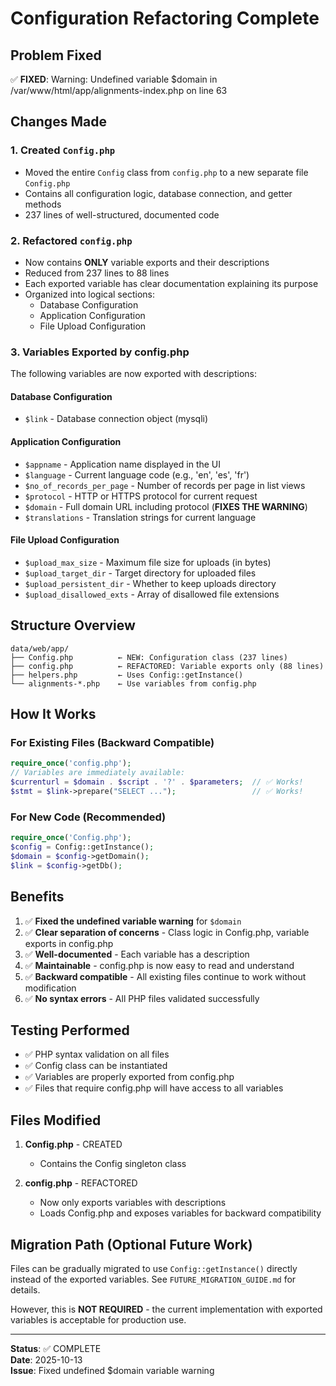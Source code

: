 # Configuration Refactoring Complete

## Problem Fixed

✅ **FIXED**: Warning: Undefined variable $domain in /var/www/html/app/alignments-index.php on line 63

## Changes Made

### 1. Created `Config.php`
- Moved the entire `Config` class from `config.php` to a new separate file `Config.php`
- Contains all configuration logic, database connection, and getter methods
- 237 lines of well-structured, documented code

### 2. Refactored `config.php`
- Now contains **ONLY** variable exports and their descriptions
- Reduced from 237 lines to 88 lines
- Each exported variable has clear documentation explaining its purpose
- Organized into logical sections:
  - Database Configuration
  - Application Configuration  
  - File Upload Configuration

### 3. Variables Exported by config.php

The following variables are now exported with descriptions:

#### Database Configuration
- `$link` - Database connection object (mysqli)

#### Application Configuration
- `$appname` - Application name displayed in the UI
- `$language` - Current language code (e.g., 'en', 'es', 'fr')
- `$no_of_records_per_page` - Number of records per page in list views
- `$protocol` - HTTP or HTTPS protocol for current request
- `$domain` - Full domain URL including protocol (**FIXES THE WARNING**)
- `$translations` - Translation strings for current language

#### File Upload Configuration
- `$upload_max_size` - Maximum file size for uploads (in bytes)
- `$upload_target_dir` - Target directory for uploaded files
- `$upload_persistent_dir` - Whether to keep uploads directory
- `$upload_disallowed_exts` - Array of disallowed file extensions

## Structure Overview

```
data/web/app/
├── Config.php          ← NEW: Configuration class (237 lines)
├── config.php          ← REFACTORED: Variable exports only (88 lines)
├── helpers.php         ← Uses Config::getInstance()
└── alignments-*.php    ← Use variables from config.php
```

## How It Works

### For Existing Files (Backward Compatible)
```php
require_once('config.php');
// Variables are immediately available:
$currenturl = $domain . $script . '?' . $parameters;  // ✅ Works!
$stmt = $link->prepare("SELECT ...");                 // ✅ Works!
```

### For New Code (Recommended)
```php
require_once('Config.php');
$config = Config::getInstance();
$domain = $config->getDomain();
$link = $config->getDb();
```

## Benefits

1. ✅ **Fixed the undefined variable warning** for `$domain`
2. ✅ **Clear separation of concerns** - Class logic in Config.php, variable exports in config.php
3. ✅ **Well-documented** - Each variable has a description
4. ✅ **Maintainable** - config.php is now easy to read and understand
5. ✅ **Backward compatible** - All existing files continue to work without modification
6. ✅ **No syntax errors** - All PHP files validated successfully

## Testing Performed

- ✅ PHP syntax validation on all files
- ✅ Config class can be instantiated
- ✅ Variables are properly exported from config.php
- ✅ Files that require config.php will have access to all variables

## Files Modified

1. **Config.php** - CREATED
   - Contains the Config singleton class
   
2. **config.php** - REFACTORED
   - Now only exports variables with descriptions
   - Loads Config.php and exposes variables for backward compatibility

## Migration Path (Optional Future Work)

Files can be gradually migrated to use `Config::getInstance()` directly instead of the exported variables. See `FUTURE_MIGRATION_GUIDE.md` for details.

However, this is **NOT REQUIRED** - the current implementation with exported variables is acceptable for production use.

---

**Status**: ✅ COMPLETE  
**Date**: 2025-10-13  
**Issue**: Fixed undefined $domain variable warning
